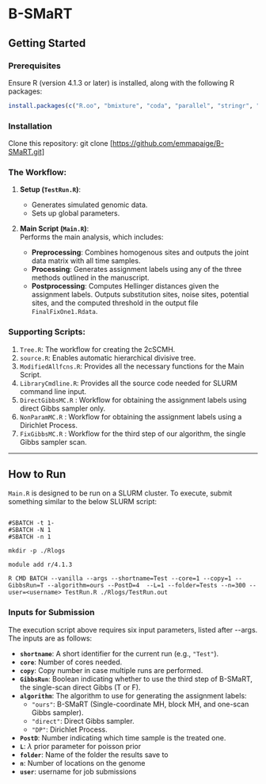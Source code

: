 # B-SMaRT

## Getting Started

### Prerequisites

Ensure R (version 4.1.3 or later) is installed, along with the following R packages:

```r
install.packages(c("R.oo", "bmixture", "coda", "parallel", "stringr", "fields", "matrixStats", "gtools", "patchwork", "dplyr"))
```

### Installation

Clone this repository: 
git clone [https://github.com/emmapaige/B-SMaRT.git]

### The Workflow:

1. **Setup (`TestRun.R`)**:  
   - Generates simulated genomic data.  
   - Sets up global parameters.

2. **Main Script (`Main.R`)**:  
   Performs the main analysis, which includes:
   - **Preprocessing**: Combines homogenous sites and outputs the joint data matrix with all time samples.  
   - **Processing**: Generates assignment labels using any of the three methods outlined in the manuscript.
   - **Postprocessing**: Computes Hellinger distances given the assignment labels. Outputs substitution sites, noise sites, potential sites, and the computed threshold in the output file `FinalFixOne1.Rdata`.

### Supporting Scripts:

1. `Tree.R`: The workflow for creating the 2cSCMH.
2. `source.R`: Enables automatic hierarchical divisive tree.
3. `ModifiedAllfcns.R`: Provides all the necessary functions for the Main Script.
4. `LibraryCmdline.R`: Provides all the source code needed for SLURM command line input.
5. `DirectGibbsMC.R` : Workflow for obtaining the assignment labels using direct Gibbs sampler only.
6. `NonParamMC.R` : Workflow for obtaining the assignment labels using a Dirichlet Process.
7. `FixGibbsMC.R` : Workflow for the third step of our algorithm, the single Gibbs sampler scan.
---
## How to Run
`Main.R` is designed to be run on a SLURM cluster. To execute, submit something similar to the below SLURM script:

```#!/bin/bash

#SBATCH -t 1- 
#SBATCH -N 1 
#SBATCH -n 1

mkdir -p ./Rlogs

module add r/4.1.3

R CMD BATCH --vanilla --args --shortname=Test --core=1 --copy=1 --GibbsRun=T --algorithm=ours --PostD=4  --L=1 --folder=Tests --n=300 --user=<username> TestRun.R ./Rlogs/TestRun.out
```

### Inputs for Submission
The execution script above requires six input parameters, listed after --args. The inputs are as follows:

- **`shortname`**: A short identifier for the current run (e.g., `"Test"`).
- **`core`**: Number of cores needed.
- **`copy`**: Copy number in case multiple runs are performed.
- **`GibbsRun`**: Boolean indicating whether to use the third step of B-SMaRT, the single-scan direct Gibbs (T or F).
- **`algorithm`**: The algorithm to use for generating the assignment labels:
  - `"ours"`: B-SMaRT (Single-coordinate MH, block MH, and one-scan Gibbs sampler).
  - `"direct"`: Direct Gibbs sampler.
  - `"DP"`: Dirichlet Process.
- **`PostD`**: Number indicating which time sample is the treated one.
- **`L`**: $\lambda$ prior parameter for poisson prior
- **`folder`**: Name of the folder the results save to
- **`n`**: Number of locations on the genome
- **`user`**: username for job submissions

